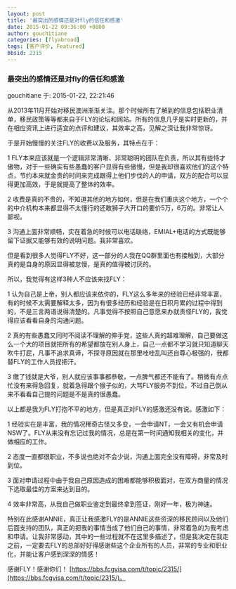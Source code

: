 ```yaml
---
layout: post
title: '最突出的感情还是对fly的信任和感激'
date: 2015-01-22 09:36:00 +0800
author: gouchitiane
categories: [flyabroad]
tags: [客户评价, Featured]
bbsid: 2315
---
```


### 最突出的感情还是对fly的信任和感激

gouchitiane 于: 2015-01-22, 22:21:46

从2013年11月开始对移民澳洲渐渐关注。那个时候所有了解到的信息包括职业清单，移民政策等等都来自于FLY的论坛和网站。所有的信息几乎是实时更新的，并在相应资讯上进行适宜的点评和建议，其效率之高，见解之深让我非常惊讶。

于是开始慢慢的关注FLY的收费以及服务，其特点在于：

1 FLY本来应该就是一个逻辑非常清晰、非常聪明的团队在负责，所以其有些恃才傲物，对于一些确实有些愚蠢的客户显得有些傲慢，但是我却很喜欢他们的这个特点，节约本来就金贵的时间来完成跟得上他们步伐的人的申请，双方的配合可以显得更加高效，于是就提高了整体的效率。

2 收费是真的不贵的，不知道其他的地方如何，但是在我们重庆这个地方，一个个的中介机构本来都显得不太懂行的还敢狮子大开口的要价5万，6万的。非常让人鄙视。

3 沟通上面非常顺畅，实在着急的时候可以电话联络，EMIAL+电话的方式既能够留下证据又能够有效的说明问题。我非常喜欢。

但是看到很多人觉得FLY不好，这一部分的人我在QQ群里面也有接触到，大部分真的是自身的原因显得被怠慢，是真的值得被讨厌的。

所以，我觉得有这样3种人不应该来找FLY：

1 认为自己是上帝，别人都应该来依你的，FLY这么多年来的经验已经非常丰富，有的时候不太需要解释太多，因为有很多经历和经验是在日积月累的过程中得到的，不是三言两语说得清楚的。凡事觉得不按照自己意愿来办就责怪FLY的，我觉得应该看看自身的沟通问题。

2 真的有些愚蠢又同时不阅读不理解的伸手党，这些人真的超难理解，自己要做这么一个大的项目就把所有的希望都放在别人身上，自己一点都不学习就只知道聊天吹牛打屁，凡事不追求真谛，不探寻原因就在那里哇哇乱叫还自尊心极强的，我都替FLY的工作人员捏把汗。

3 缴了钱就是大爷，别人就应该事事都恭敬，一点脾气都还不能有了。稍微有点点忙没有来得急回复，就着急得跟个猴子似的，大骂FLY服务不到位，不过自己倒从来不看看自己提的问题是不是真的很愚蠢。

以上都是我为FLY打抱不平的地方，但是真正对FLY的感激还没有说。感激如下：

1 经验实在是丰富，我的情况稀奇古怪又多变，一会申请NT，一会又有机会申请NSW了。FLY从来没有忘记过我的情况，总是在第一时间通知我相关的变化，并做相应的工作。

2 态度一直都很职业，不多说也绝对不会少说，沟通上面完全没有障碍，非常及时到位。

3 面对申请过程中由于我自己原因造成的困难都能够积极面对，在双方商量的情况下选取最佳的方案来达到目的。

4 效率非常高，从我自己做职业鉴定到最终拿到签证，刚好一年，极为神速。

特别在此感谢ANNIE，真正让我感激FLY的是ANNIE这些资深的移民顾问以及他们后面支持的团队，真正的把我的事情当成了他们自己的事情，非常着急的为我考虑和申请。让我非常感动，其中的一些过程就不在这里多描述了，但是我决定在我走之前，一定要去FLY的总部好好得感谢些这个企业所有的人员，非常的专业和职业化，并能让客户感到深深的情感！

感谢FLY！感谢你们！ [https://bbs.fcgvisa.com/t/topic/2315/](https://bbs.fcgvisa.com/t/topic/2315/)。
